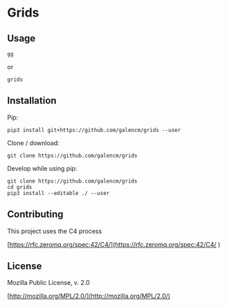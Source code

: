 # Grids

## Usage

```
gg
```
or
```
grids
```


## Installation

Pip:
```
pip3 install git+https://github.com/galencm/grids --user
```

Clone / download:
```
git clone https://github.com/galencm/grids
```

Develop while using pip:
```
git clone https://github.com/galencm/grids
cd grids
pip3 install --editable ./ --user
```

## Contributing
This project uses the C4 process

[https://rfc.zeromq.org/spec:42/C4/](https://rfc.zeromq.org/spec:42/C4/
)

## License
Mozilla Public License, v. 2.0

[http://mozilla.org/MPL/2.0/](http://mozilla.org/MPL/2.0/)